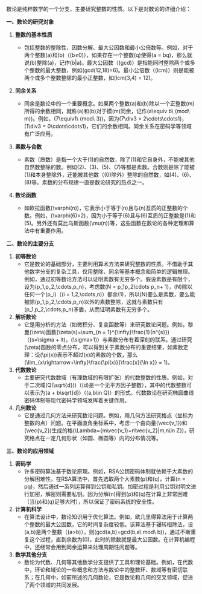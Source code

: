 数论是纯粹数学的一个分支，主要研究整数的性质。以下是对数论的详细介绍：

**一、数论的研究对象**

1. **整数的基本性质**
   - 包括整数的整除性、因数分解、最大公因数和最小公倍数等。例如，对于两个整数\(a\)和\(b\)（\(b≠0\)），如果存在一个整数\(q\)使得\(a = bq\)，那么就说\(b\)整除\(a\)，记作\(b|a\)。最大公因数（\(gcd\)）是指能同时整除两个或多个整数的最大整数，例如\(gcd(12,18)=6\)。最小公倍数（\(lcm\)）则是能被两个或多个整数整除的最小正整数，如\(lcm(3,4) = 12\)。
2. **同余关系**
   - 同余是数论中的一个重要概念。如果两个整数\(a\)和\(b\)除以一个正整数\(m\)所得的余数相同，就称\(a\)和\(b\)对于模\(m\)同余，记作\(a\equiv b\ (mod\ m)\)。例如，\(7\equiv1\ (mod\ 3)\)，因为\(7\div3 = 2\cdots\cdots1\)，\(1\div3 = 0\cdots\cdots1\)，它们的余数相同。同余关系在密码学等领域有广泛应用。
3. **素数与合数**
   - 素数（质数）是指一个大于\(1\)的自然数，除了\(1\)和它自身外，不能被其他自然数整除的数。例如\(2\)、\(3\)、\(5\)、\(7\)等都是素数。合数则是除了能被\(1\)和本身整除外，还能被其他数（\(0\)除外）整除的自然数，如\(4\)、\(6\)、\(8\)等。素数的分布规律一直是数论研究的热点之一。

4. **数论函数**
   - 如欧拉函数\(\varphi(n)\)，它表示小于等于\(n\)且与\(n\)互质的正整数的个数。例如，\(\varphi(6)=2\)，因为小于等于\(6\)且与\(6\)互质的正整数是\(1\)和\(5\)。另外还有莫比乌斯函数\(\mu(n)\)等，这些函数在数论的各种定理和算法中有重要作用。

**二、数论的主要分支**

1. **初等数论**
   - 它是数论的基础部分，主要利用算术方法来研究整数的性质。不借助于其他数学分支的复杂工具，仅用整除、同余等基本概念和简单的逻辑推理。例如，通过初等数论方法可以证明素数有无穷多个。假设素数是有限个，设为\(p_1,p_2,\cdots,p_n\)，考虑数\(N = p_1p_2\cdots p_n+ 1\)，\(N\)除以任何一个\(p_i\)（\(i = 1,2,\cdots,n\)）都余\(1\)，所以\(N\)要么是素数，要么能被除\(p_1,p_2,\cdots,p_n\)以外的素数整除，这就与素数只有\(p_1,p_2,\cdots,p_n\)矛盾，从而证明素数有无穷多个。
2. **解析数论**
   - 它是用分析的方法（如微积分、复变函数等）来研究数论问题。例如，黎曼\(\zeta\)函数\(\zeta(s)=\sum_{n = 1}^{\infty}\frac{1}{n^{s}}\)（\(s=\sigma + it\)，\(\sigma>1\)）与素数分布有着深刻的联系。通过研究\(\zeta\)函数的零点分布，可以得到关于素数分布的重要结果，如素数定理：设\(\pi(x)\)表示不超过\(x\)的素数的个数，那么\(\lim_{x\rightarrow+\infty}\frac{\pi(x)}{\frac{x}{\ln x}} = 1\)。
3. **代数数论**
   - 主要研究代数数域（有理数域的有限扩张）的代数整数的性质。例如，对于二次域\(Q(\sqrt{d})\)（\(d\)是一个无平方因子整数），其中的代数整数可以表示为\(a + b\sqrt{d}\)（\(a,b\in Q\)）的形式。代数数论在研究椭圆曲线密码体制等现代密码学领域发挥着关键作用。
4. **几何数论**
   - 它是通过几何方法来研究数论问题。例如，用几何方法研究格点（坐标为整数的点）问题。在平面直角坐标系中，考虑一个由向量\(\vec{v_1}\)和\(\vec{v_2}\)生成的格\(\Lambda=\{m\vec{v_1}+n\vec{v_2}|m,n\in Z\}\)，研究格点在一定几何形状（如圆、椭圆等）内的分布情况等。

**三、数论的应用领域**

1. **密码学**
   - 许多密码算法基于数论原理。例如，RSA公钥密码体制就依赖于大素数的分解困难性。在RSA算法中，首先选取两个大素数\(p\)和\(q\)，计算\(n = pq\)，然后通过一系列运算得到公钥和私钥。加密过程是利用公钥对明文进行加密，解密则需要私钥。因为分解\(n\)得到\(p\)和\(q\)在计算上非常困难（当\(p\)和\(q\)足够大时），所以保证了密码系统的安全性。
2. **计算机科学**
   - 在算法设计中，数论知识用于优化算法。例如，欧几里得算法用于计算两个整数的最大公因数，它的时间复杂度较低。该算法基于辗转相除法，设\(a,b\)是两个整数（\(a>b\)），则\(gcd(a,b)=gcd(b,a\ mod\ b)\)，通过不断重复这个过程，直到余数为\(0\)，此时的除数就是最大公因数。在计算机编程中，还经常会用到同余运算来处理周期性问题等。
3. **数学其他分支**
   - 数论为代数、几何等其他数学分支提供了工具和理论基础。例如，在代数中，环论和域论的一些概念和方法与数论中的整数环、数域等有密切联系；在几何中，如前所述的几何数论，它是数论和几何的交叉领域，促进了两个领域的共同发展。